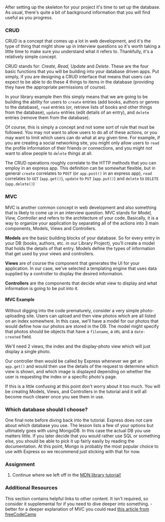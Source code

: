 After setting up the skeleton for your project it's time to set up the database.  As usual, there's quite a bit of background information that you will find useful as you progress.

### CRUD

CRUD is a concept that comes up a lot in web development, and it's the type of thing that might show up in interview questions so it's worth taking a little time to make sure you understand what it refers to. Thankfully, it's a relatively simple concept.

CRUD stands for: _Create, Read, Update_ and _Delete_. These are the four basic functions that you will be building into your database driven apps.  Put simply, if you are designing a CRUD interface that means that users can expect to be able to do these 4 things to items in the database (providing they have the appropriate permissions of course).

In your library example then this simply means that we are going to be building the ability for users to `create` entries (add books, authors or genres to the database), `read` entries (or, retrieve lists of books and other things from the database), `update` entries (edit details of an entry), and `delete` entries (remove them from the database).

Of course, this is simply a concept and not some sort of rule that must be followed.  You may not want to allow users to do all of these actions, or you may want to limit which users can do what at any given time.  For example, if you are creating a social networking site, you might only allow users to `read` the profile information of their friends or connections, and you might not want to allow people to `delete` things at all.

The CRUD operations roughly correlate to the HTTP methods that you can employ in an express app.  This definition can be somewhat flexible, but in general `create` correlates to `POST` (or `app.post()` in an express app), `read` correlates to `GET` (`app.get()`), `update` to `PUT` (`app.put()`) and `delete` to `DELETE` (`app.delete()`)


### MVC

MVC is another common concept in web development and also something that is likely to come up in an interview question.  MVC stands for _Model, View, Controller_ and refers to the architecture of your code. Basically, it is a way to organize your application by separating all of the actions into 3 main components, Models, Views and Controllers.

**Models** are the basic building blocks of your database. So for every entry in your DB (books, authors, etc. in our Library Project), you'll create a model that holds the details of that entry. Models define the types of information that get used by your views and controllers.

**Views** are of course the component that generates the UI for your application.  In our case, we've selected a templating engine that uses data supplied by a controller to display the desired information.

**Controllers** are the components that decide what view to display and what information is going to be put into it.

#### MVC Example

Without digging into the code prematurely, consider a very simple photo-uploading site. Users can upload and then view photos which are all listed on an index somewhere.  In this case, we'll have a model for our photos that would define how our photos are stored in the DB.  The model might specify that photos should be objects that have a `filename`, a `URL` and a `date-created` field.

We'll need 2 views, the index and the display-photo view which will just display a single photo.

Our controller then would be called by Express whenever we get an `app.get()` and would then use the details of the request to determine which view is shown, and which image is displayed depending on whether the user is requesting the index or a specific photo's page.

If this is a little confusing at this point don't worry about it too much.  You will be creating Models, Views, and Controllers in the tutorial and it will all become much clearer once you see them in use.

### Which database should I choose?

One final note before diving back into the tutorial.  Express does not care about which database you use.  The lesson lists a few of your options but ultimately goes with using MongoDB. In this case the actual DB you use matters little.  If you later decide that you would rather use SQL or something else, you should be able to pick it up fairly easily by reading the documentation. At this point, Mongo is probably the most popular choice to use with Express so we recommend just sticking with that for now.


### Assignment

<div class="lesson-content__panel" markdown="1">

1. Continue where we left off in the [MDN library tutorial!](https://developer.mozilla.org/en-US/docs/Learn/Server-side/Express_Nodejs/mongoose)
</div>

### Additional Resources
This section contains helpful links to other content. It isn't required, so consider it supplemental for if you need to dive deeper into something.
-better for a deeper explanation of MVC you could read [this article from freeCodeCamp](https://medium.freecodecamp.org/simplified-explanation-to-mvc-5d307796df30) 

